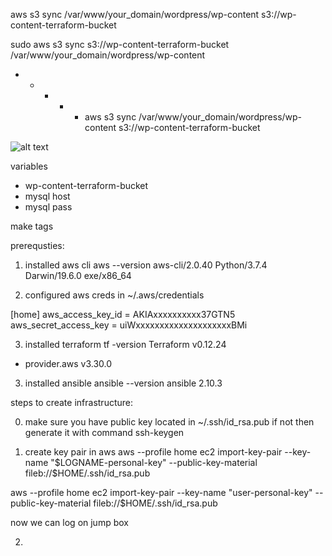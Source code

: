 

aws s3 sync /var/www/your_domain/wordpress/wp-content s3://wp-content-terraform-bucket

sudo aws s3 sync s3://wp-content-terraform-bucket /var/www/your_domain/wordpress/wp-content


* * * * * aws s3 sync /var/www/your_domain/wordpress/wp-content s3://wp-content-terraform-bucket


![alt text](https://github.com/hanov/tf-ansible-aws/blob/master/aws.jpg?raw=true)

variables 
 - wp-content-terraform-bucket
 - mysql host 
 - mysql pass




 make tags


prerequsties:
1. installed aws cli
aws --version
aws-cli/2.0.40 Python/3.7.4 Darwin/19.6.0 exe/x86_64


2. configured aws creds in ~/.aws/credentials

[home]
aws_access_key_id = AKIAxxxxxxxxxx37GTN5
aws_secret_access_key = uiWxxxxxxxxxxxxxxxxxxxxBMi


3. installed terraform 
tf -version
Terraform v0.12.24
+ provider.aws v3.30.0

3. installed ansible 
ansible --version
ansible 2.10.3



steps to create infrastructure:

0. make sure you have public key located in ~/.ssh/id_rsa.pub
   if not then generate it with command ssh-keygen

1. create key pair in aws
aws --profile home ec2 import-key-pair --key-name "$LOGNAME-personal-key" --public-key-material fileb://$HOME/.ssh/id_rsa.pub

aws --profile home ec2 import-key-pair --key-name "user-personal-key" --public-key-material fileb://$HOME/.ssh/id_rsa.pub

now we can log on jump box 

2. 

